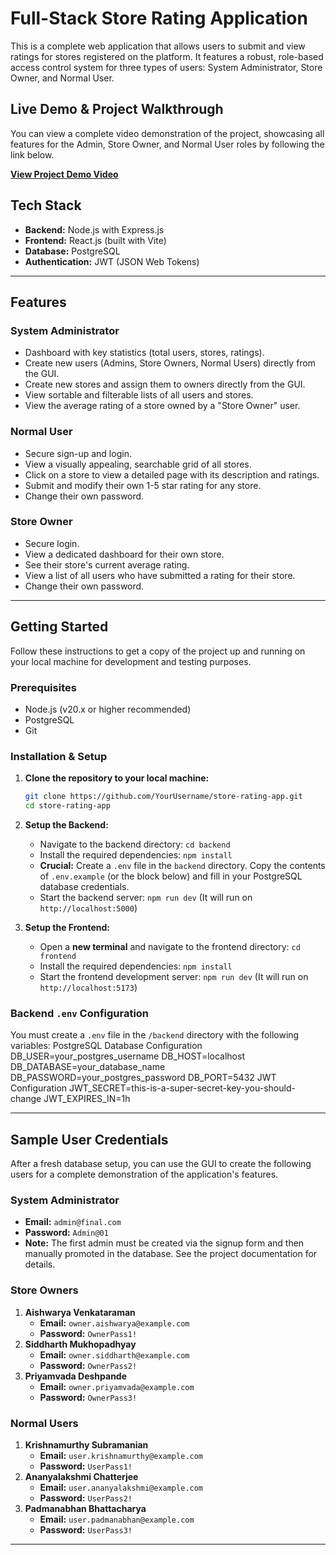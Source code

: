 # Full-Stack Store Rating Application

This is a complete web application that allows users to submit and view ratings for stores registered on the platform. It features a robust, role-based access control system for three types of users: System Administrator, Store Owner, and Normal User.

## Live Demo & Project Walkthrough

You can view a complete video demonstration of the project, showcasing all features for the Admin, Store Owner, and Normal User roles by following the link below.

**[View Project Demo Video](https://drive.google.com/file/d/1FNqRrkInc-J5Th52DCvwksMxsA9r0Bdp/view?usp=sharing)**

## Tech Stack
- **Backend:** Node.js with Express.js
- **Frontend:** React.js (built with Vite)
- **Database:** PostgreSQL
- **Authentication:** JWT (JSON Web Tokens)

---

## Features

### System Administrator
- Dashboard with key statistics (total users, stores, ratings).
- Create new users (Admins, Store Owners, Normal Users) directly from the GUI.
- Create new stores and assign them to owners directly from the GUI.
- View sortable and filterable lists of all users and stores.
- View the average rating of a store owned by a "Store Owner" user.

### Normal User
- Secure sign-up and login.
- View a visually appealing, searchable grid of all stores.
- Click on a store to view a detailed page with its description and ratings.
- Submit and modify their own 1-5 star rating for any store.
- Change their own password.

### Store Owner
- Secure login.
- View a dedicated dashboard for their own store.
- See their store's current average rating.
- View a list of all users who have submitted a rating for their store.
- Change their own password.

---

## Getting Started

Follow these instructions to get a copy of the project up and running on your local machine for development and testing purposes.

### Prerequisites

- Node.js (v20.x or higher recommended)
- PostgreSQL
- Git

### Installation & Setup

1.  **Clone the repository to your local machine:**
    ```bash
    git clone https://github.com/YourUsername/store-rating-app.git
    cd store-rating-app
    ```

2.  **Setup the Backend:**
    - Navigate to the backend directory: `cd backend`
    - Install the required dependencies: `npm install`
    - **Crucial:** Create a `.env` file in the `backend` directory. Copy the contents of `.env.example` (or the block below) and fill in your PostgreSQL database credentials.
    - Start the backend server: `npm run dev` (It will run on `http://localhost:5000`)

3.  **Setup the Frontend:**
    - Open a **new terminal** and navigate to the frontend directory: `cd frontend`
    - Install the required dependencies: `npm install`
    - Start the frontend development server: `npm run dev` (It will run on `http://localhost:5173`)

### Backend `.env` Configuration

You must create a `.env` file in the `/backend` directory with the following variables:
PostgreSQL Database Configuration
DB_USER=your_postgres_username
DB_HOST=localhost
DB_DATABASE=your_database_name
DB_PASSWORD=your_postgres_password
DB_PORT=5432
JWT Configuration
JWT_SECRET=this-is-a-super-secret-key-you-should-change
JWT_EXPIRES_IN=1h


---

## Sample User Credentials

After a fresh database setup, you can use the GUI to create the following users for a complete demonstration of the application's features.

### System Administrator
- **Email:** `admin@final.com`
- **Password:** `Admin@01`
- **Note:** The first admin must be created via the signup form and then manually promoted in the database. See the project documentation for details.

### Store Owners
1.  **Aishwarya Venkataraman**
    - **Email:** `owner.aishwarya@example.com`
    - **Password:** `OwnerPass1!`
2.  **Siddharth Mukhopadhyay**
    - **Email:** `owner.siddharth@example.com `
    - **Password:** `OwnerPass2!`
3.  **Priyamvada Deshpande**
    - **Email:** `owner.priyamvada@example.com`
    - **Password:** `OwnerPass3!`

### Normal Users
1.  **Krishnamurthy Subramanian**
    - **Email:** `user.krishnamurthy@example.com`
    - **Password:** `UserPass1!`
2.  **Ananyalakshmi Chatterjee**
    - **Email:** `user.ananyalakshmi@example.com`
    - **Password:** `UserPass2!`
3.  **Padmanabhan Bhattacharya**
    - **Email:** `user.padmanabhan@example.com`
    - **Password:** `UserPass3!`
---